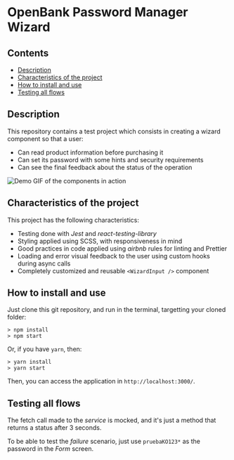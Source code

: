 # OpenBank Password Manager Wizard

## Contents

- [Description](#description)
- [Characteristics of the project](#characteristics-of-the-project)
- [How to install and use](#how-to-install-and-use)
- [Testing all flows](#testing-all-flows)

## Description

This repository contains a test project which consists in creating a wizard component so that a user:

- Can read product information before purchasing it
- Can set its password with some hints and security requirements
- Can see the final feedback about the status of the operation

![Demo GIF of the components in action](./public/demo.gif)

## Characteristics of the project

This project has the following characteristics:

- Testing done with _Jest_ and _react-testing-library_
- Styling applied using SCSS, with responsiveness in mind
- Good practices in code applied using _airbnb_ rules for linting and Prettier
- Loading and error visual feedback to the user using custom hooks during async calls
- Completely customized and reusable `<WizardInput />` component

## How to install and use

Just clone this git repository, and run in the terminal, targetting your cloned folder:

```
> npm install
> npm start
```

Or, if you have `yarn`, then:

```
> yarn install
> yarn start
```

Then, you can access the application in `http://localhost:3000/`.

## Testing all flows

The fetch call made to the _service_ is mocked, and it's just a method that returns a status after 3 seconds.

To be able to test the _failure_ scenario, just use `pruebaKO123*` as the password in the _Form_ screen.
